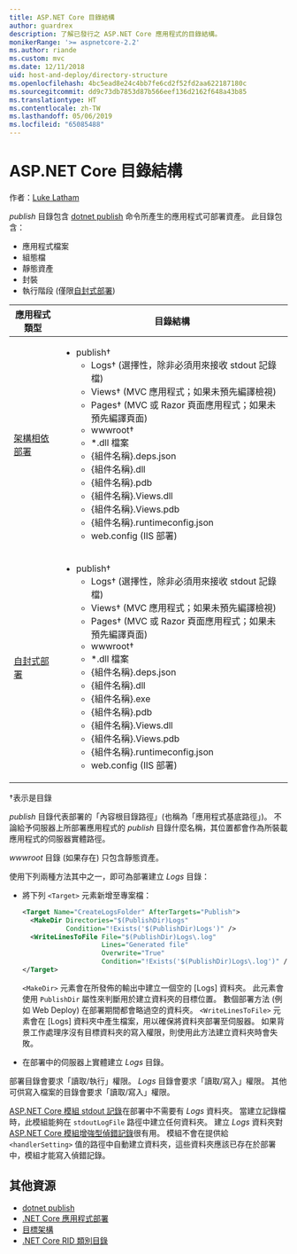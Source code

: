 ```yaml
---
title: ASP.NET Core 目錄結構
author: guardrex
description: 了解已發行之 ASP.NET Core 應用程式的目錄結構。
monikerRange: '>= aspnetcore-2.2'
ms.author: riande
ms.custom: mvc
ms.date: 12/11/2018
uid: host-and-deploy/directory-structure
ms.openlocfilehash: 4bc5ead8e24c4bb7fe6cd2f52fd2aa622187180c
ms.sourcegitcommit: dd9c73db7853d87b566eef136d2162f648a43b85
ms.translationtype: HT
ms.contentlocale: zh-TW
ms.lasthandoff: 05/06/2019
ms.locfileid: "65085488"
---
```

# <a name="aspnet-core-directory-structure"></a>ASP.NET Core 目錄結構

作者：[Luke Latham](https://github.com/guardrex)

*publish* 目錄包含 [dotnet publish](/dotnet/core/tools/dotnet-publish) 命令所產生的應用程式可部署資產。 此目錄包含：

* 應用程式檔案
* 組態檔
* 靜態資產
* 封裝
* 執行階段 (僅限[自封式部署](/dotnet/core/deploying/#self-contained-deployments-scd))

| 應用程式類型 | 目錄結構 |
| -------- | ------------------- |
| [架構相依部署](/dotnet/core/deploying/#framework-dependent-deployments-fdd) | <ul><li>publish&dagger;<ul><li>Logs&dagger; (選擇性，除非必須用來接收 stdout 記錄檔)</li><li>Views&dagger; (MVC 應用程式；如果未預先編譯檢視)</li><li>Pages&dagger; (MVC 或 Razor 頁面應用程式；如果未預先編譯頁面)</li><li>wwwroot&dagger;</li><li>*\.dll 檔案</li><li>{組件名稱}.deps.json</li><li>{組件名稱}.dll</li><li>{組件名稱}.pdb</li><li>{組件名稱}.Views.dll</li><li>{組件名稱}.Views.pdb</li><li>{組件名稱}.runtimeconfig.json</li><li>web.config (IIS 部署)</li></ul></li></ul> |
| [自封式部署](/dotnet/core/deploying/#self-contained-deployments-scd) | <ul><li>publish&dagger;<ul><li>Logs&dagger; (選擇性，除非必須用來接收 stdout 記錄檔)</li><li>Views&dagger; (MVC 應用程式；如果未預先編譯檢視)</li><li>Pages&dagger; (MVC 或 Razor 頁面應用程式；如果未預先編譯頁面)</li><li>wwwroot&dagger;</li><li>\*.dll 檔案</li><li>{組件名稱}.deps.json</li><li>{組件名稱}.dll</li><li>{組件名稱}.exe</li><li>{組件名稱}.pdb</li><li>{組件名稱}.Views.dll</li><li>{組件名稱}.Views.pdb</li><li>{組件名稱}.runtimeconfig.json</li><li>web.config (IIS 部署)</li></ul></li></ul> |

&dagger;表示是目錄

*publish* 目錄代表部署的「內容根目錄路徑」(也稱為「應用程式基底路徑」)。 不論給予伺服器上所部署應用程式的 *publish* 目錄什麼名稱，其位置都會作為所裝載應用程式的伺服器實體路徑。

*wwwroot* 目錄 (如果存在) 只包含靜態資產。

使用下列兩種方法其中之一，即可為部署建立 *Logs* 目錄：

* 將下列 `<Target>` 元素新增至專案檔：

   ```xml
   <Target Name="CreateLogsFolder" AfterTargets="Publish">
     <MakeDir Directories="$(PublishDir)Logs" 
              Condition="!Exists('$(PublishDir)Logs')" />
     <WriteLinesToFile File="$(PublishDir)Logs\.log" 
                       Lines="Generated file" 
                       Overwrite="True" 
                       Condition="!Exists('$(PublishDir)Logs\.log')" />
   </Target>
   ```

   `<MakeDir>` 元素會在所發佈的輸出中建立一個空的 [Logs] 資料夾。 此元素會使用 `PublishDir` 屬性來判斷用於建立資料夾的目標位置。 數個部署方法 (例如 Web Deploy) 在部署期間都會略過空的資料夾。 `<WriteLinesToFile>` 元素會在 [Logs] 資料夾中產生檔案，用以確保將資料夾部署至伺服器。 如果背景工作處理序沒有目標資料夾的寫入權限，則使用此方法建立資料夾時會失敗。

* 在部署中的伺服器上實體建立 *Logs* 目錄。

部署目錄會要求「讀取/執行」權限。 *Logs* 目錄會要求「讀取/寫入」權限。 其他可供寫入檔案的目錄會要求「讀取/寫入」權限。

[ASP.NET Core 模組 stdout 記錄](xref:host-and-deploy/aspnet-core-module#log-creation-and-redirection)在部署中不需要有 *Logs* 資料夾。 當建立記錄檔時，此模組能夠在 `stdoutLogFile` 路徑中建立任何資料夾。 建立 *Logs* 資料夾對 [ASP.NET Core 模組增強型偵錯記錄](xref:host-and-deploy/aspnet-core-module#enhanced-diagnostic-logs)很有用。 模組不會在提供給 `<handlerSetting>` 值的路徑中自動建立資料夾，這些資料夾應該已存在於部署中，模組才能寫入偵錯記錄。

## <a name="additional-resources"></a>其他資源

* [dotnet publish](/dotnet/core/tools/dotnet-publish)
* [.NET Core 應用程式部署](/dotnet/core/deploying/)
* [目標架構](/dotnet/standard/frameworks)
* [.NET Core RID 類別目錄](/dotnet/core/rid-catalog)
